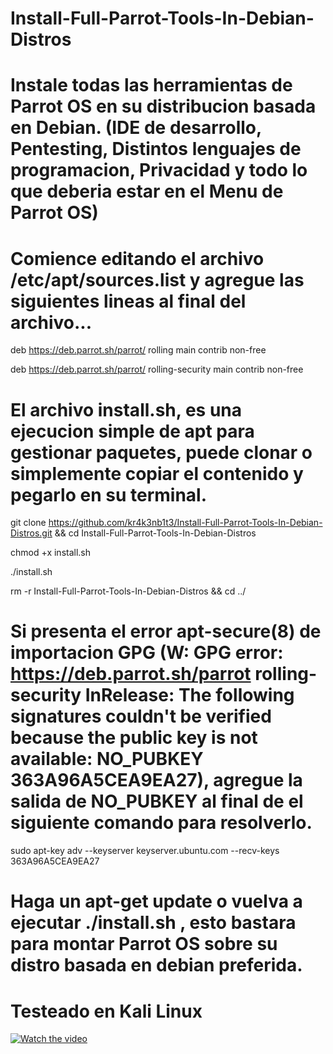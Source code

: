 # Install-Full-Parrot-Tools-In-Debian-Distros

# Instale todas las herramientas de Parrot OS en su distribucion basada en Debian. (IDE de desarrollo, Pentesting, Distintos lenguajes de programacion, Privacidad y todo lo que deberia estar en el Menu de Parrot OS)

# Comience editando el archivo /etc/apt/sources.list y agregue las siguientes lineas al final del archivo...

deb https://deb.parrot.sh/parrot/ rolling main contrib non-free

deb https://deb.parrot.sh/parrot/ rolling-security main contrib non-free


# El archivo install.sh, es una ejecucion simple de apt para gestionar paquetes, puede clonar o simplemente copiar el contenido y pegarlo en su terminal.

git clone https://github.com/kr4k3nb1t3/Install-Full-Parrot-Tools-In-Debian-Distros.git && cd Install-Full-Parrot-Tools-In-Debian-Distros

chmod +x install.sh

./install.sh

rm -r Install-Full-Parrot-Tools-In-Debian-Distros && cd ../

# Si presenta el error apt-secure(8) de importacion GPG (W: GPG error: https://deb.parrot.sh/parrot rolling-security InRelease: The following signatures couldn't be verified because the public key is not available: NO_PUBKEY 363A96A5CEA9EA27), agregue la salida de NO_PUBKEY al final de el siguiente comando para resolverlo.

sudo apt-key adv --keyserver keyserver.ubuntu.com --recv-keys 363A96A5CEA9EA27

# Haga un apt-get update o vuelva a ejecutar ./install.sh , esto bastara para montar Parrot OS sobre su distro basada en debian preferida.

# Testeado en Kali Linux


[![Watch the video](https://img.youtube.com/vi/OEAA44rv5L4/maxresdefault.jpg)](https://youtu.be/OEAA44rv5L4)
